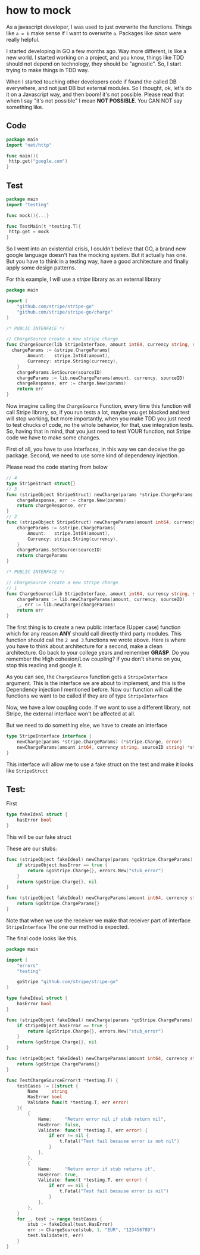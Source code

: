 # how to mock

As a javascript developer, I was used to just overwrite the functions. Things like `a = b` make sense if I want to overwrite `a`. Packages like _sinon_ were really helpful.

I started developing in GO a few months ago. Way more different, is like a new world. I started working on a project, and you know, things like TDD should not depend on technology, they should be "agnostic". So, I start trying to make things in TDD way.

 When I started touching other developers code if found the called DB everywhere, and not just DB but external modules. So I thought, ok, let's do it on a Javascript way, and then boom! it's not possible. Please read that when I say "it's not possible" I mean **NOT POSSIBLE**. You CAN NOT say something like.
 
 ## Code
 ```go
package main
import "net/http"

func main(){
  http.get("google.com")
}
 ```
## Test 
 ```go
package main
import "testing"

func mock(){...}

func TestMain(t *testing.T){
  http.get = mock
}
 ```

 So I went into an existential crisis, I couldn't believe that GO, a brand new google language doesn't has the mocking system. But it actually has one. But you have to think in a testing way, have a good architecture and finally apply some design patterns.

For this example, I will use a _stripe_ library as an external library

```go
package main

import (
	"github.com/stripe/stripe-go"
	"github.com/stripe/stripe-go/charge"
)

/* PUBLIC INTERFACE */

// ChargeSource create a new stripe charge
func ChargeSource(lib StripeInterface, amount int64, currency string, sourceID string) error {
  chargeParams := &stripe.ChargeParams{
		Amount:   stripe.Int64(amount),
		Currency: stripe.String(currency),
	}
	chargeParams.SetSource(sourceID)
	chargeParams := lib.newChargeParams(amount, currency, sourceID)
	chargeResponse, err := charge.New(params)
	return err
}
```

Now imagine calling the `ChargeSource` Function, every time this function will call Stripe library, so, if you run tests a lot, maybe you get blocked and test will stop working, but more importantly, when you make TDD you just need to test chucks of code, no the whole behavior, for that, use integration tests. So, having that in mind, that you just need to test YOUR function, not Stripe code we have to make some changes.

First of all, you have to use Interfaces, in this way we can deceive the go package. Second, we need to use some kind of dependency injection.

Please read the code starting from below 

```go
// 4
type StripeStruct struct{}
// 3
func (stripeObject StripeStruct) newCharge(params *stripe.ChargeParams) (*stripe.Charge, error) {
	chargeResponse, err := charge.New(params)
	return chargeResponse, err
}
// 2
func (stripeObject StripeStruct) newChargeParams(amount int64, currency string, sourceID string) *stripe.ChargeParams {
	chargeParams := &stripe.ChargeParams{
		Amount:   stripe.Int64(amount),
		Currency: stripe.String(currency),
	}
	chargeParams.SetSource(sourceID)
	return chargeParams
}

/* PUBLIC INTERFACE */

// ChargeSource create a new stripe charge
// 1
func ChargeSource(lib StripeInterface, amount int64, currency string, sourceID string) error {
	chargeParams := lib.newChargeParams(amount, currency, sourceID)
	_, err := lib.newCharge(chargeParams)
	return err
}
``` 

The first thing is to create a new public interface (Upper case) function which for any reason **ANY** should call directly third party modules. This function should call the `2 and 3` functions we wrote above.
Here is where you have to think about architecture for a second, make a clean architecture. Go back to your college years and remember **GRASP**. Do you remember the High cohesion/Low coupling? if you don't shame on you, stop this reading and google it.

As you can see, the `ChargeSource` function gets a `StripeInterface` argument. This is the interface we are about to implement, and this is the Dependency injection I mentioned before. Now our function will call the functions we want to be called if they are of type `StripeInterface`

Now, we have a low coupling code. If we want to use a different library, not Stripe, the external interface won't be affected at all.

But we need to do something else, we have to create an interface 
```go
type StripeInterface interface {
	newCharge(params *stripe.ChargeParams) (*stripe.Charge, error)
	newChargeParams(amount int64, currency string, sourceID string) *stripe.ChargeParams
}
```

This interface will allow me to use a fake struct on the test and make it looks like `StripeStruct`

## Test:


First 
``` go
type fakeIdeal struct {
	hasError bool
}
```
This will be our fake struct

These are our stubs:
```go
func (stripeObject fakeIdeal) newCharge(params *goStripe.ChargeParams) (*goStripe.Charge, error) {
	if stripeObject.hasError == true {
		return &goStripe.Charge{}, errors.New("stub_error")
	}
	return &goStripe.Charge{}, nil
}

func (stripeObject fakeIdeal) newChargeParams(amount int64, currency string, sourceID string) *goStripe.ChargeParams {
	return &goStripe.ChargeParams{}
}
```

Note that when we use the receiver we make that receiver part of interface `StripeInterface` The one our method is expected.

The final code looks like this.
```go
package main

import (
	"errors"
	"testing"

	goStripe "github.com/stripe/stripe-go"
)

type fakeIdeal struct {
	hasError bool
}

func (stripeObject fakeIdeal) newCharge(params *goStripe.ChargeParams) (*goStripe.Charge, error) {
	if stripeObject.hasError == true {
		return &goStripe.Charge{}, errors.New("stub_error")
	}
	return &goStripe.Charge{}, nil
}

func (stripeObject fakeIdeal) newChargeParams(amount int64, currency string, sourceID string) *goStripe.ChargeParams {
	return &goStripe.ChargeParams{}
}

func TestChargeSourceError(t *testing.T) {
	testCases := []struct {
		Name     string
		HasError bool
		Validate func(t *testing.T, err error)
	}{
		{
			Name:     "Return error nil if stub return nil",
			HasError: false,
			Validate: func(t *testing.T, err error) {
				if err != nil {
					t.Fatal("Test fail because error is not nil")
				}
			},
		},
		{
			Name:     "Return error if stub returns it",
			HasError: true,
			Validate: func(t *testing.T, err error) {
				if err == nil {
					t.Fatal("Test fail because error is nil")
				}
			},
		},
	}
	for _, test := range testCases {
		stub := fakeIdeal{test.HasError}
		err := ChargeSource(stub, 1, "EUR", "123456789")
		test.Validate(t, err)
	}
}

``` 